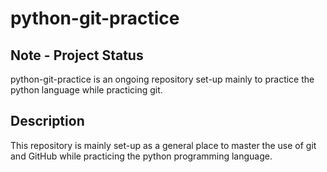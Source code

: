 # python-git-practice

## Note - Project Status
python-git-practice is an ongoing repository set-up mainly to practice the python language while practicing git.

## Description
This repository is mainly set-up as a general place to master the use of git and GitHub while practicing the python programming language. 
